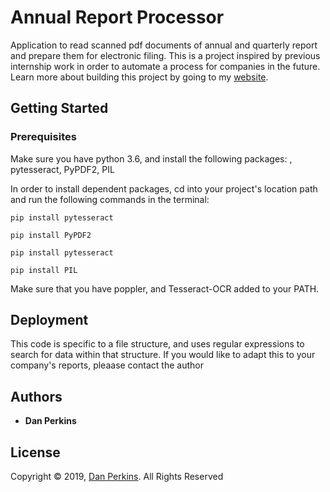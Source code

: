 # Annual Report Processor

Application to read scanned pdf documents of annual and quarterly report and prepare them for electronic filing. This is a project inspired by previous internship work in order to automate a process for companies in the future. Learn more about building this project by going to my [website](http://people.virginia.edu/~dgp3sy/python-processor.html).

## Getting Started
### Prerequisites

Make sure you have python 3.6, and install the following packages: , pytesseract, PyPDF2, PIL

In order to install dependent packages, cd into your project's location path and run the following commands in the terminal:
```
pip install pytesseract
```
```
pip install PyPDF2
```
```
pip install pytesseract
```
```
pip install PIL
```
Make sure that you have poppler, and Tesseract-OCR added to your PATH.

## Deployment

This code is specific to a file structure, and uses regular expressions to search for data within that structure. If you would like to adapt this to your company's reports, pleaase contact the author

## Authors

* **Dan Perkins**


## License

Copyright © 2019, [Dan Perkins](https://github.com/dgp3sy). All Rights Reserved

